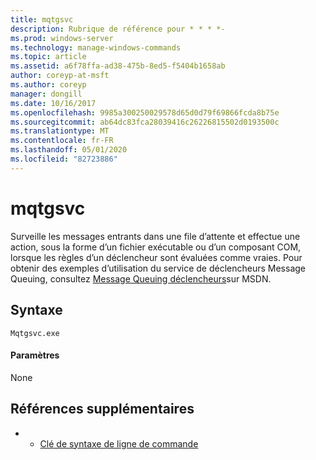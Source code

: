```yaml
---
title: mqtgsvc
description: Rubrique de référence pour * * * *-
ms.prod: windows-server
ms.technology: manage-windows-commands
ms.topic: article
ms.assetid: a6f78ffa-ad38-475b-8ed5-f5404b1658ab
author: coreyp-at-msft
ms.author: coreyp
manager: dongill
ms.date: 10/16/2017
ms.openlocfilehash: 9985a300250029578d65d0d79f69866fcda8b75e
ms.sourcegitcommit: ab64dc83fca28039416c26226815502d0193500c
ms.translationtype: MT
ms.contentlocale: fr-FR
ms.lasthandoff: 05/01/2020
ms.locfileid: "82723886"
---
```

# <a name="mqtgsvc"></a>mqtgsvc



Surveille les messages entrants dans une file d’attente et effectue une action, sous la forme d’un fichier exécutable ou d’un composant COM, lorsque les règles d’un déclencheur sont évaluées comme vraies. Pour obtenir des exemples d’utilisation du service de déclencheurs Message Queuing, consultez [Message Queuing déclencheurs](https://go.microsoft.com/fwlink/?LinkId=248725)sur MSDN.

## <a name="syntax"></a>Syntaxe

```
Mqtgsvc.exe
```

#### <a name="parameters"></a>Paramètres

None

## <a name="additional-references"></a>Références supplémentaires

-   - [Clé de syntaxe de ligne de commande](command-line-syntax-key.md)